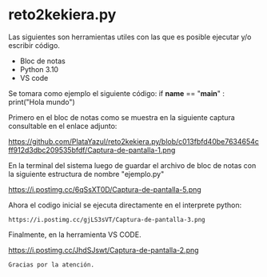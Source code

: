 # reto2kekiera.py

Las siguientes son herramientas utiles con las que es posible ejecutar y/o escribir código.
- Bloc de notas
- Python 3.10
- VS code


Se tomara como ejemplo el siguiente código:
if __name__ == "__main__" :
  print("Hola mundo")
  
  Primero en el bloc de notas como se muestra en la siguiente captura consultable en el enlace adjunto:
   
   https://github.com/PlataYazul/reto2kekiera.py/blob/c013fbfd40be7634654cff912d3dbc209535bfdf/Captura-de-pantalla-1.png
   

  En la terminal del sistema luego de guardar el archivo de bloc de notas con la siguiente estructura de nombre "ejemplo.py"
  
  https://i.postimg.cc/6qSsXT0D/Captura-de-pantalla-5.png
    
   Ahora el codigo inicial se ejecuta directamente en el interprete python:
    
    https://i.postimg.cc/gjLS3sVT/Captura-de-pantalla-3.png
      
   Finalmente, en la herramienta VS CODE.
  
  
  https://i.postimg.cc/JhdSJswt/Captura-de-pantalla-2.png
    
    
    Gracias por la atención. 
